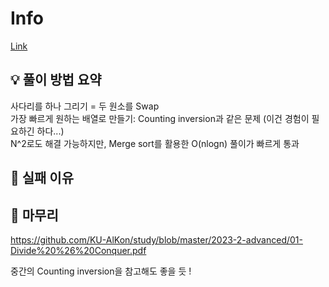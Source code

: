 # Info
[Link](https://boj.kr/3061)
## 💡 풀이 방법 요약
사다리를 하나 그리기 = 두 원소를 Swap  
가장 빠르게 원하는 배열로 만들기: Counting inversion과 같은 문제 (이건 경험이 필요하긴 하다...)  
N^2로도 해결 가능하지만, Merge sort를 활용한 O(nlogn) 풀이가 빠르게 통과

## 👀 실패 이유

## 🙂 마무리
https://github.com/KU-AlKon/study/blob/master/2023-2-advanced/01-Divide%20%26%20Conquer.pdf

중간의 Counting inversion을 참고해도 좋을 듯 !
